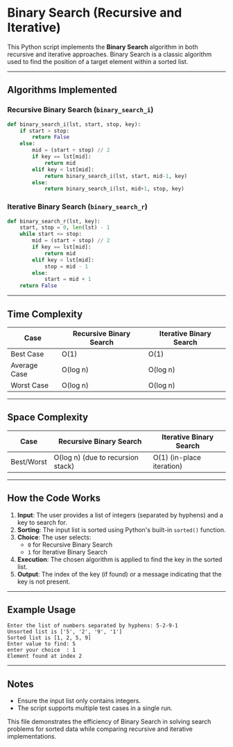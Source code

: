 


# Binary Search (Recursive and Iterative)

This Python script implements the **Binary Search** algorithm in both recursive and iterative approaches. Binary Search is a classic algorithm used to find the position of a target element within a sorted list.

---

## Algorithms Implemented

### Recursive Binary Search (`binary_search_i`)
```python
def binary_search_i(lst, start, stop, key):
    if start > stop:
        return False
    else:
        mid = (start + stop) // 2
        if key == lst[mid]:
            return mid
        elif key < lst[mid]:
            return binary_search_i(lst, start, mid-1, key)
        else:
            return binary_search_i(lst, mid+1, stop, key)
```

### Iterative Binary Search (`binary_search_r`)
```python
def binary_search_r(lst, key):
    start, stop = 0, len(lst) - 1
    while start <= stop:
        mid = (start + stop) // 2
        if key == lst[mid]:
            return mid
        elif key < lst[mid]:
            stop = mid - 1
        else:
            start = mid + 1
    return False
```

---

## Time Complexity

| Case        | Recursive Binary Search | Iterative Binary Search |
|-------------|--------------------------|--------------------------|
| Best Case   | O(1)                    | O(1)                    |
| Average Case| O(log n)                | O(log n)                |
| Worst Case  | O(log n)                | O(log n)                |

---

## Space Complexity

| Case        | Recursive Binary Search | Iterative Binary Search |
|-------------|--------------------------|--------------------------|
| Best/Worst  | O(log n) (due to recursion stack) | O(1) (in-place iteration) |

---

## How the Code Works

1. **Input**: The user provides a list of integers (separated by hyphens) and a key to search for.
2. **Sorting**: The input list is sorted using Python's built-in `sorted()` function.
3. **Choice**: The user selects:
   - `0` for Recursive Binary Search
   - `1` for Iterative Binary Search
4. **Execution**: The chosen algorithm is applied to find the key in the sorted list.
5. **Output**: The index of the key (if found) or a message indicating that the key is not present.

---

## Example Usage

```plaintext
Enter the list of numbers separated by hyphens: 5-2-9-1
Unsorted list is ['5', '2', '9', '1']
Sorted list is [1, 2, 5, 9]
Enter value to find: 5
enter your choice  : 1
Element found at index 2
```

---

## Notes

- Ensure the input list only contains integers.
- The script supports multiple test cases in a single run.

This file demonstrates the efficiency of Binary Search in solving search problems for sorted data while comparing recursive and iterative implementations.
```
